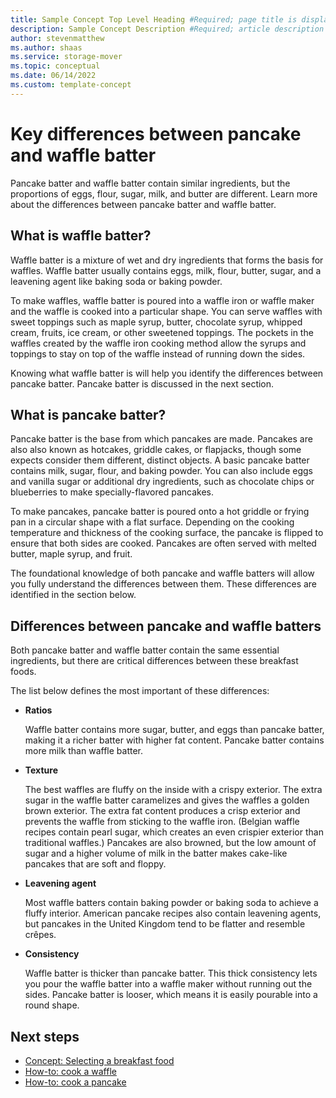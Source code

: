 ```yaml
---
title: Sample Concept Top Level Heading #Required; page title is displayed in search results. Include the brand.
description: Sample Concept Description #Required; article description that is displayed in search results. 
author: stevenmatthew
ms.author: shaas
ms.service: storage-mover
ms.topic: conceptual
ms.date: 06/14/2022
ms.custom: template-concept
---
```


<!--

This template provides the basic structure of a CONCEPT article. A CONCEPT article is used to help the customer understand, rather than do, something.

1. H1 (Docs Required)
   Set expectations for what the content covers, so customers know the content meets their needs. The heading should NOT begin with a verb.

-->

# Key differences between pancake and waffle batter

<!-- 

2. Introductory paragraph (Docs Required)
   Lead with a light intro that describes what the article covers. Answer the fundamental “why would I want to know this?” question. Keep it short (an example is provided below).

-->

Pancake batter and waffle batter contain similar ingredients, but the proportions of eggs, flour, sugar, milk, and butter are different. Learn more about the differences between pancake batter and waffle batter.

<!--

3. H2s (Docs Required)
   Give each H2 a heading that sets expectations for the content that follows. Follow the H2 headings with a sentence about how the section contributes to the whole (an example is provided below).

 -->

## What is waffle batter?

Waffle batter is a mixture of wet and dry ingredients that forms the basis for waffles. Waffle batter usually contains eggs, milk, flour, butter, sugar, and a leavening agent like baking soda or baking powder.

To make waffles, waffle batter is poured into a waffle iron or waffle maker and the waffle is cooked into a particular shape. You can serve waffles with sweet toppings such as maple syrup, butter, chocolate syrup, whipped cream, fruits, ice cream, or other sweetened toppings. The pockets in the waffles created by the waffle iron cooking method allow the syrups and toppings to stay on top of the waffle instead of running down the sides.

Knowing what waffle batter is will help you identify the differences between pancake batter. Pancake batter is discussed in the next section.

## What is pancake batter?

Pancake batter is the base from which pancakes are made. Pancakes are also also known as hotcakes, griddle cakes, or flapjacks, though some expects consider them different, distinct objects. A basic pancake batter contains milk, sugar, flour, and baking powder. You can also include eggs and vanilla sugar or additional dry ingredients, such as chocolate chips or blueberries to make specially-flavored pancakes.

To make pancakes, pancake batter is poured onto a hot griddle or frying pan in a circular shape with a flat surface. Depending on the cooking temperature and thickness of the cooking surface, the pancake is flipped to ensure that both sides are cooked. Pancakes are often served with melted butter, maple syrup, and fruit.

The foundational knowledge of both pancake and waffle batters will allow you fully understand the differences between them. These differences are identified in the section below.

## Differences between pancake and waffle batters

Both pancake batter and waffle batter contain the same essential ingredients, but there are critical differences between these breakfast foods.

The list below defines the most important of these differences:

- **Ratios**

  Waffle batter contains more sugar, butter, and eggs than pancake batter, making it a richer batter with higher fat content. Pancake batter contains more milk than waffle batter.

- **Texture**
  
  The best waffles are fluffy on the inside with a crispy exterior. The extra sugar in the waffle batter caramelizes and gives the waffles a golden brown exterior. The extra fat content produces a crisp exterior and prevents the waffle from sticking to the waffle iron. (Belgian waffle recipes contain pearl sugar, which creates an even crispier exterior than traditional waffles.) Pancakes are also browned, but the low amount of sugar and a higher volume of milk in the batter makes cake-like pancakes that are soft and floppy.

- **Leavening agent**
  
  Most waffle batters contain baking powder or baking soda to achieve a fluffy interior. American pancake recipes also contain leavening agents, but pancakes in the United Kingdom tend to be flatter and resemble crêpes.

- **Consistency**

  Waffle batter is thicker than pancake batter. This thick consistency lets you pour the waffle batter into a waffle maker without running out the sides. Pancake batter is looser, which means it is easily pourable into a round shape.

<!-- 
4. Next steps (Docs Required)

We must provide at least one next step, but should provide no more than three. This should be relevant to the learning path and provide context so the customer can determine why they would click the link.-->

## Next steps
<!-- Add a context sentence for the following links -->
- [Concept: Selecting a breakfast food](overview.md)
- [How-to: cook a waffle](overview.md)
- [How-to: cook a pancake](overview.md)
